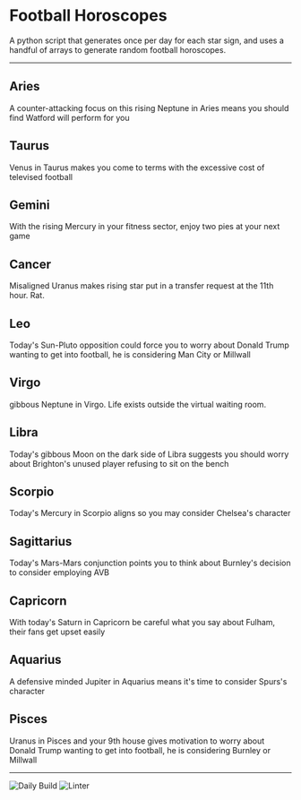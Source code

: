 # Football Horoscopes

A python script that generates once per day for each star sign, and uses a handful of arrays to generate random football horoscopes.

---

<!-- horoscopes_item starts -->
<h2>Aries</h2><p>A counter-attacking focus on this rising Neptune in Aries means you should find Watford will perform for you</p><h2>Taurus</h2><p>Venus in Taurus makes you come to terms with the excessive cost of televised football</p><h2>Gemini</h2><p>With the rising Mercury in your fitness sector, enjoy two pies at your next game</p><h2>Cancer</h2><p>Misaligned Uranus makes rising star put in a transfer request at the 11th hour. Rat.</p><h2>Leo</h2><p>Today's Sun-Pluto opposition could force you to worry about Donald Trump wanting to get into football, he is considering Man City or Millwall</p><h2>Virgo</h2><p>gibbous Neptune in Virgo. Life exists outside the virtual waiting room.</p><h2>Libra</h2><p>Today's gibbous Moon on the dark side of Libra suggests you should worry about Brighton's unused player refusing to sit on the bench</p><h2>Scorpio</h2><p>Today's Mercury in Scorpio aligns so you may consider Chelsea's character</p><h2>Sagittarius</h2><p>Today's Mars-Mars conjunction points you to think about Burnley's decision to consider employing AVB</p><h2>Capricorn</h2><p>With today's Saturn in Capricorn be careful what you say about Fulham, their fans get upset easily</p><h2>Aquarius</h2><p>A defensive minded Jupiter in Aquarius means it's time to consider Spurs's character</p><h2>Pisces</h2><p>Uranus in Pisces and your 9th house gives motivation to worry about Donald Trump wanting to get into football, he is considering Burnley or Millwall</p>
<!-- horoscopes_item ends -->

---

![Daily Build](https://github.com/MatBenfield/horofootball.thechels.uk/workflows/Daily%20Build/badge.svg) ![Linter](https://github.com/MatBenfield/horofootball.thechels.uk/workflows/Linter/badge.svg)
